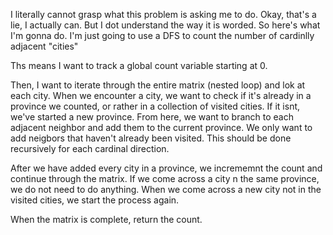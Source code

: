 I literally cannot grasp what this problem is asking me to do. Okay, that's a lie, I actually can. But I dot understand the way it is worded. So here's what I'm gonna do. I'm just going to use a DFS to count the number of cardinlly adjacent "cities"

Ths means I want to track a global count variable starting at 0.

Then, I want to iterate through the entire matrix (nested loop) and lok at each city. When we encounter a city, we want to check if it's already in a province we counted, or rather in a collection of visited cities. If it isnt, we've started a new province. From here, we want to branch to each adjacent neighbor and add them to the current province. We only want to add neigbors that haven't already been visited.
This should be done recursively for each cardinal direction.

After we have added every city in a province, we incrememnt the count and continue through the matrix. If we come across a city n the same province, we do not need to do anything. When we come across a new city not in the visited cities, we start the process again.

When the matrix is complete, return the count.